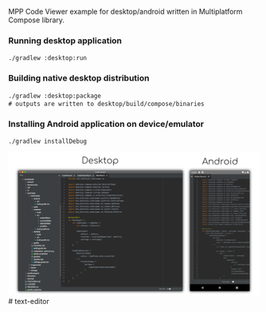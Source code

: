 MPP Code Viewer example for desktop/android written in Multiplatform Compose library.

### Running desktop application
```
./gradlew :desktop:run
```

### Building native desktop distribution
```
./gradlew :desktop:package
# outputs are written to desktop/build/compose/binaries
```

### Installing Android application on device/emulator
```
./gradlew installDebug
```

![Desktop](screenshots/codeviewer.png)# text-editor
